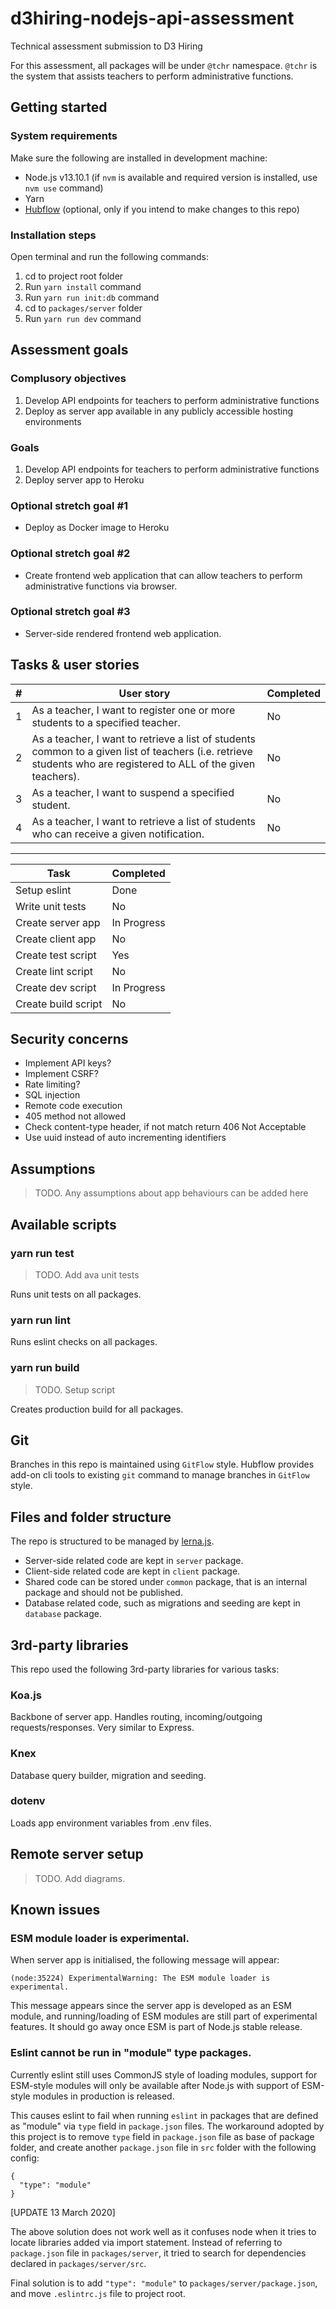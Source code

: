 # d3hiring-nodejs-api-assessment
Technical assessment submission to D3 Hiring

For this assessment, all packages will be under `@tchr` namespace. `@tchr` is the system that assists teachers to perform administrative functions.

## Getting started

### System requirements

Make sure the following are installed in development machine:

- Node.js v13.10.1 (if `nvm` is available and required version is installed, use `nvm use` command)
- Yarn
- [Hubflow](https://datasift.github.io/gitflow/TheHubFlowTools.html) (optional, only if you intend to make changes to this repo)

### Installation steps

Open terminal and run the following commands:

1. cd to project root folder
2. Run `yarn install` command
3. Run `yarn run init:db` command
4. cd to `packages/server` folder
5. Run `yarn run dev` command

## Assessment goals

### Complusory objectives

1. Develop API endpoints for teachers to perform administrative functions
2. Deploy as server app available in any publicly accessible hosting environments

### Goals

1. Develop API endpoints for teachers to perform administrative functions
2. Deploy server app to Heroku

### Optional stretch goal #1

- Deploy as Docker image to Heroku

### Optional stretch goal #2

- Create frontend web application that can allow teachers to perform administrative functions via browser.

### Optional stretch goal #3

- Server-side rendered frontend web application.

## Tasks & user stories

| # | User story | Completed |
|---|---|---|
| 1 | As a teacher, I want to register one or more students to a specified teacher. | No |
| 2 | As a teacher, I want to retrieve a list of students common to a given list of teachers (i.e. retrieve students who are registered to ALL of the given teachers). | No |
| 3 | As a teacher, I want to suspend a specified student. | No |
| 4 | As a teacher, I want to retrieve a list of students who can receive a given notification. | No |

---

| Task | Completed |
|---|---|
| Setup eslint | Done |
| Write unit tests | No |
| Create server app | In Progress |
| Create client app | No |
| Create test script | Yes |
| Create lint script | No |
| Create dev script | In Progress |
| Create build script | No |

## Security concerns

- Implement API keys?
- Implement CSRF?
- Rate limiting?
- SQL injection
- Remote code execution
- 405 method not allowed
- Check content-type header, if not match return 406 Not Acceptable
- Use uuid instead of auto incrementing identifiers

## Assumptions

> TODO. Any assumptions about app behaviours can be added here

## Available scripts

### yarn run test

> TODO. Add ava unit tests

Runs unit tests on all packages.

### yarn run lint

Runs eslint checks on all packages.

### yarn run build

> TODO. Setup script

Creates production build for all packages.

## Git

Branches in this repo is maintained using `GitFlow` style. Hubflow provides add-on cli tools to existing `git` command to manage branches in `GitFlow` style.

## Files and folder structure

The repo is structured to be managed by [lerna.js](https://lerna.js.org/).

- Server-side related code are kept in `server` package.
- Client-side related code are kept in `client` package.
- Shared code can be stored under `common` package, that is an internal package and should not be published.
- Database related code, such as migrations and seeding are kept in `database` package.

## 3rd-party libraries

This repo used the following 3rd-party libraries for various tasks:

### Koa.js

Backbone of server app. Handles routing, incoming/outgoing requests/responses. Very similar to Express.

### Knex

Database query builder, migration and seeding.

### dotenv

Loads app environment variables from .env files.

## Remote server setup

> TODO. Add diagrams.

## Known issues

### ESM module loader is experimental.

When server app is initialised, the following message will appear:

`(node:35224) ExperimentalWarning: The ESM module loader is experimental.`

This message appears since the server app is developed as an ESM module, and running/loading of ESM modules are still part of experimental features. It should go away once ESM is part of Node.js stable release.

### Eslint cannot be run in "module" type packages.

Currently eslint still uses CommonJS style of loading modules, support for ESM-style modules will only be available after Node.js with support of ESM-style modules in production is released.

This causes eslint to fail when running `eslint` in packages that are defined as "module" via `type` field in `package.json` files. The workaround adopted by this project is to remove `type` field in `package.json` file as base of package folder, and create another `package.json` file in `src` folder with the following config:

```
{
  "type": "module"
}
```

[UPDATE 13 March 2020]

The above solution does not work well as it confuses node when it tries to locate libraries added via import statement. Instead of referring to `package.json` file in `packages/server`, it tried to search for dependencies declared in `packages/server/src`.

Final solution is to add `"type": "module"` to `packages/server/package.json`, and move `.eslintrc.js` file to project root.
